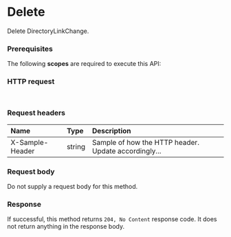 # Delete

Delete DirectoryLinkChange.
### Prerequisites
The following **scopes** are required to execute this API: 
### HTTP request
<!-- { "blockType": "ignored" } -->
```http


```
### Request headers
| Name       | Type | Description|
|:---------------|:--------|:----------|
| X-Sample-Header  | string  | Sample of how the HTTP header. Update accordingly...|

### Request body
Do not supply a request body for this method.


### Response
If successful, this method returns `204, No Content` response code. It does not return anything in the response body.


<!-- uuid: af020a1f-1c84-43af-9c49-afa2605fee4b
2015-10-15 04:07:51 UTC -->
<!-- {
  "type": "#page.annotation",
  "description": "Delete",
  "keywords": "",
  "section": "documentation",
  "tocPath": ""
}-->